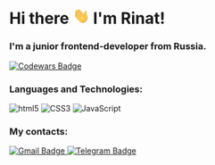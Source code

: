 # Hi there <img alt="hello" img src="https://raw.githubusercontent.com/emp7yhead/emp7yhead/master/content/wave.gif" width="30"> I'm Rinat! 
### I'm a junior frontend-developer from Russia.

[![Codewars Badge](https://www.codewars.com/users/rinat-lucky/badges/small)](https://www.codewars.com/users/rinat-lucky)

### Languages and Technologies:

<div display="flex">
  <img alt="html5" src="https://img.shields.io/badge/-HTML5-E34F26?style=for-the-badge&logo=html5&logoColor=white"/>
  <img alt="CSS3" src="https://img.shields.io/badge/-css3-2088FF?style=for-the-badge&logo=css3&logoColor=white"/>
  <img alt="JavaScript" src="https://img.shields.io/badge/-JavaScript-090909?style=for-the-badge&logo=JavaScript&logoColor=white"/>
</div>
  
<!--
### ⚡ My websites: https://portfolio-rk.000webhostapp.com/, https://rinat-lucky.github.io/
-->
### My contacts: 
<p align="left">
  <a href="mailto:rinat1kam@mail.ru">
    <img src="https://img.shields.io/badge/-Gmail-c14438?style=for-the-badge&logo=Gmail&logoColor=white" alt="Gmail Badge">
  </a>
  <a href="https://t.me/rinat1kam">
    <img src="https://img.shields.io/badge/-telegram-0088cc?style=for-the-badge&logo=telegram&logoColor=white" alt="Telegram Badge">
  </a>
</p>


<!--
**rinat-lucky/rinat-lucky** is a ✨ _special_ ✨ repository because its `README.md` (this file) appears on your GitHub profile.

Here are some ideas to get you started:

- 🔭 I’m currently working on ...
- 👯 I’m looking to collaborate on ...
- 🤔 I’m looking for help with ...
- 💬 Ask me about ...
- 😄 Pronouns: ...
- ⚡ Fun fact: ...
-->
